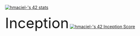 [![hmaciel-'s 42 stats](https://badge42.vercel.app/api/v2/cll6jmjs2004008jukrwt5x9o/stats?cursusId=21&coalitionId=295)](https://github.com/JaeSeoKim/badge42)

<font size = "33">Inception</font>
[![hmaciel-'s 42 Inception Score](https://badge42.vercel.app/api/v2/cll6jmjs2004008jukrwt5x9o/project/3231201)](https://github.com/JaeSeoKim/badge42)
